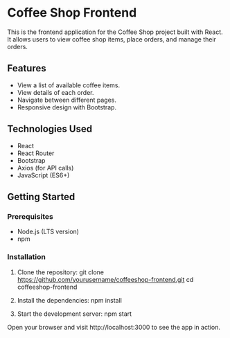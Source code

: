 # Coffee Shop Frontend

This is the frontend application for the Coffee Shop project built with React. It allows users to view coffee shop items, place orders, and manage their orders.

## Features

- View a list of available coffee items.
- View details of each order.
- Navigate between different pages.
- Responsive design with Bootstrap.

## Technologies Used

- React
- React Router
- Bootstrap
- Axios (for API calls)
- JavaScript (ES6+)

## Getting Started

### Prerequisites

- Node.js (LTS version)
- npm

### Installation

1. Clone the repository:
   git clone https://github.com/yourusername/coffeeshop-frontend.git
   cd coffeeshop-frontend

2. Install the dependencies:
  npm install

3. Start the development server:
  npm start

Open your browser and visit http://localhost:3000 to see the app in action.
